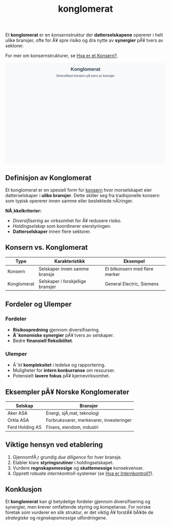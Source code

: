 ﻿---
title: "konglomerat"
meta_title: "konglomerat"
meta_description: 'Et **konglomerat** er en *konsernstruktur* der **datterselskapene** opererer i helt ulike bransjer, ofte for Ã¥ spre risiko og dra nytte av **synergier** pÃ¥ tv...'
slug: konglomerat
type: blog
layout: pages/single
---

Et **konglomerat** er en *konsernstruktur* der **datterselskapene** opererer i helt ulike bransjer, ofte for Ã¥ spre risiko og dra nytte av **synergier** pÃ¥ tvers av sektorer.

For mer om konsernstrukturer, se [Hva er et Konsern?](/blogs/regnskap/hva-er-konsern "Hva er et Konsern?").

![Konglomerat](konglomerat-image.svg)

## Definisjon av Konglomerat

Et konglomerat er en spesiell form for [konsern](/blogs/regnskap/hva-er-konsern "Hva er et Konsern?") hvor morselskapet eier datterselskaper i **ulike bransjer**. Dette skiller seg fra tradisjonelle konsern som typisk opererer innen samme eller beslektede nÃ¦ringer.

**NÃ¸kkelkriterier:**

* *Diversifisering* av virksomhet for Ã¥ redusere risiko.
* *Holdingselskap* som koordinerer eierstyringen.
* **Datterselskaper** innen flere sektorer.

## Konsern vs. Konglomerat

| **Type**    | **Karakteristikk**                     | **Eksempel**                  |
|-------------|----------------------------------------|-------------------------------|
| Konsern     | Selskaper innen samme bransje          | Et bilkonsern med flere merker|
| Konglomerat | Selskaper i forskjellige bransjer      | General Electric, Siemens     |

## Fordeler og Ulemper

### Fordeler

* **Risikospredning** gjennom diversifisering.
* **Ã˜konomiske synergier** pÃ¥ tvers av selskaper.
* Bedre **finansiell fleksibilitet**.

### Ulemper

* Ã˜kt **kompleksitet** i ledelse og rapportering.
* Muligheter for **intern konkurranse** om ressurser.
* Potensielt **lavere fokus** pÃ¥ kjernevirksomhet.

## Eksempler pÃ¥ Norske Konglomerater

| **Selskap**        | **Bransjer**                            |
|--------------------|-----------------------------------------|
| Aker ASA           | Energi, sjÃ¸mat, teknologi               |
| Orkla ASA          | Forbruksvarer, merkevarer, investeringer|
| Ferd Holding AS    | Finans, eiendom, industri               |

## Viktige hensyn ved etablering

1. GjennomfÃ¸r grundig *due diligence* for hver bransje.
2. Etabler klare **styringsrutiner** i holdingselskapet.
3. Vurdere **regnskapsmessige** og **skattemessige** konsekvenser.
4. Opprett robuste *internkontroll*-systemer (se [Hva er Internkontroll?](/blogs/regnskap/hva-er-internkontroll "Hva er Internkontroll? Komplett Guide til Internkontrollsystemer")).

## Konklusjon

Et **konglomerat** kan gi betydelige fordeler gjennom diversifisering og synergier, men krever omfattende styring og kompetanse. For norske foretak som vurderer en slik struktur, er det viktig Ã¥ forstÃ¥ bÃ¥de de *strategiske* og *regnskapsmessige* utfordringene.



